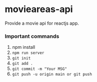 # movieareas-api

Provide a movie api for reactjs app.

### Important commands 

1. npm install
2. `npm run server`
3. `git init`
4. `git add .`
5. `git commit -m "Your MSG"`
6. `git push -u origin main or git push`
